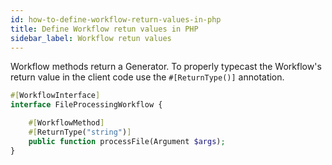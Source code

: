 ```yaml
---
id: how-to-define-workflow-return-values-in-php
title: Define Workflow retun values in PHP
sidebar_label: Workflow retun values
---
```


Workflow methods return a Generator. To properly typecast the Workflow's return value in the client code use the `#[ReturnType()]` annotation.

```php
#[WorkflowInterface]
interface FileProcessingWorkflow {

    #[WorkflowMethod]
    #[ReturnType("string")]
    public function processFile(Argument $args);
}
```
